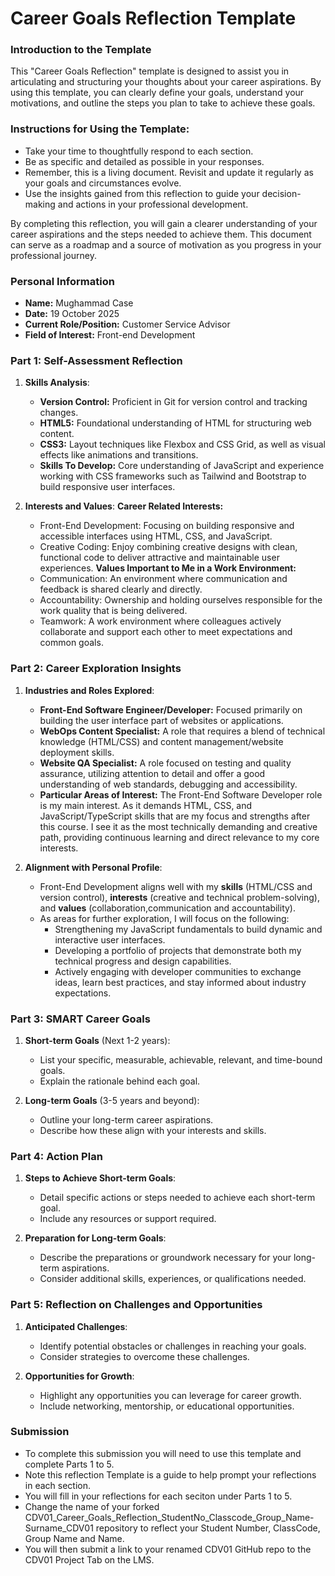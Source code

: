 
# Career Goals Reflection Template

### Introduction to the Template

This "Career Goals Reflection" template is designed to assist you in articulating and structuring your thoughts about your career aspirations. By using this template, you can clearly define your goals, understand your motivations, and outline the steps you plan to take to achieve these goals.

### Instructions for Using the Template:

- Take your time to thoughtfully respond to each section.
- Be as specific and detailed as possible in your responses.
- Remember, this is a living document. Revisit and update it regularly as your goals and circumstances evolve.
- Use the insights gained from this reflection to guide your decision-making and actions in your professional development.

By completing this reflection, you will gain a clearer understanding of your career aspirations and the steps needed to achieve them. This document can serve as a roadmap and a source of motivation as you progress in your professional journey.

### Personal Information

- **Name:** Mughammad Case
- **Date:** 19 October 2025
- **Current Role/Position:** Customer Service Advisor
- **Field of Interest:** Front-end Development

### Part 1: Self-Assessment Reflection

1. **Skills Analysis**:
    
    - **Version Control:** Proficient in Git for version control and tracking changes.
    - **HTML5:** Foundational understanding of HTML for structuring web content.
    - **CSS3:** Layout techniques like Flexbox and CSS Grid, as well as visual effects like animations and transitions.
    - **Skills To Develop:** Core understanding of JavaScript and experience working with CSS frameworks such as Tailwind and Bootstrap to build responsive user interfaces.

2. **Interests and Values**:
    **Career Related Interests:**
    - Front-End Development: Focusing on building responsive and accessible interfaces using HTML, CSS, and JavaScript.
    - Creative Coding: Enjoy combining creative designs with clean, functional code to deliver attractive and maintainable user experiences.
    **Values Important to Me in a Work Environment:**
    - Communication: An environment where communication and feedback is shared clearly and directly.
    - Accountability: Ownership and holding ourselves responsible for the work quality that is being delivered.
    - Teamwork: A work environment where colleagues actively collaborate and support each other to meet expectations and common goals.

### Part 2: Career Exploration Insights

1. **Industries and Roles Explored**:
    
    - **Front-End Software Engineer/Developer:** Focused primarily on building the user interface part of websites or applications.
    - **WebOps Content Specialist:** A role that requires a blend of technical knowledge (HTML/CSS) and content management/website deployment skills.
    - **Website QA Specialist:** A role focused on testing and quality assurance, utilizing attention to detail and offer a good understanding of web standards, debugging and accessibility.
    - **Particular Areas of Interest:** The Front-End Software Developer role is my main interest. As it demands HTML, CSS, and JavaScript/TypeScript skills that are my focus and strengths after this course. I see it as the most technically demanding and creative path, providing continuous learning and direct relevance to my core interests.
2. **Alignment with Personal Profile**:
    
    - Front-End Development aligns well with my **skills** (HTML/CSS and version control), **interests** (creative and technical problem-solving), and **values** (collaboration,communication and accountability).
    - As areas for further exploration, I will focus on the following:
        - Strengthening my JavaScript fundamentals to build dynamic and interactive user interfaces.
        - Developing a portfolio of projects that demonstrate both my technical progress and design capabilities.
        - Actively engaging with developer communities to exchange ideas, learn best practices, and stay informed about industry expectations.

### Part 3: SMART Career Goals

1. **Short-term Goals** (Next 1-2 years):
    
    - List your specific, measurable, achievable, relevant, and time-bound goals.
    - Explain the rationale behind each goal.
2. **Long-term Goals** (3-5 years and beyond):
    
    - Outline your long-term career aspirations.
    - Describe how these align with your interests and skills.

### Part 4: Action Plan

1. **Steps to Achieve Short-term Goals**:
    
    - Detail specific actions or steps needed to achieve each short-term goal.
    - Include any resources or support required.
2. **Preparation for Long-term Goals**:
    
    - Describe the preparations or groundwork necessary for your long-term aspirations.
    - Consider additional skills, experiences, or qualifications needed.

### Part 5: Reflection on Challenges and Opportunities

1. **Anticipated Challenges**:
    
    - Identify potential obstacles or challenges in reaching your goals.
    - Consider strategies to overcome these challenges.
2. **Opportunities for Growth**:
    
    - Highlight any opportunities you can leverage for career growth.
    - Include networking, mentorship, or educational opportunities.

### Submission

- To complete this submission you will need to use this template and complete Parts 1 to 5.
- Note this reflection Template is a guide to help prompt your reflections in each section.
- You will fill in your reflections for each seciton under Parts 1 to 5.
- Change the name of your forked CDV01_Career_Goals_Reflection_StudentNo_Classcode_Group_Name-Surname_CDV01 repository to reflect your Student Number, ClassCode, Group Name and Name.
- You will then submit a link to your renamed CDV01 GitHub repo to the CDV01 Project Tab on the LMS.


